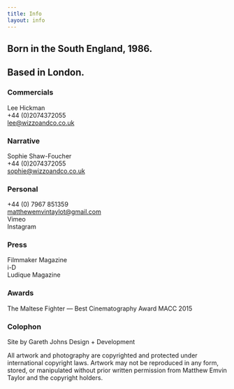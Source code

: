 ```yaml
---
title: Info
layout: info
---
```


## Born in the South England, 1986.  
## Based in London.  

### Commercials  
Lee Hickman  
+44 (0)2074372055  
lee@wizzoandco.co.uk

### Narrative  
Sophie Shaw-Foucher  
+44 (0)2074372055  
sophie@wizzoandco.co.uk

### Personal  
+44 (0) 7967 851359  
matthewemvintaylot@gmail.com  
Vimeo  
Instagram

### Press  
Filmmaker Magazine  
i-D  
Ludique Magazine  

### Awards  
The Maltese Fighter — Best Cinematography Award MACC 2015

### Colophon
Site by Gareth Johns Design + Development  

All artwork and photography are copyrighted and protected under international copyright laws. Artwork may not be reproduced in any form, stored, or manipulated without prior written permission from Matthew Emvin Taylor and the copyright holders.